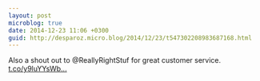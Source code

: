 ```yaml
---
layout: post
microblog: true
date: 2014-12-23 11:06 +0300
guid: http://desparoz.micro.blog/2014/12/23/t547302208983687168.html
---
```

Also a shout out to @ReallyRightStuf for great customer service. [t.co/y9luYYsWb...](http://t.co/y9luYYsWbS)
